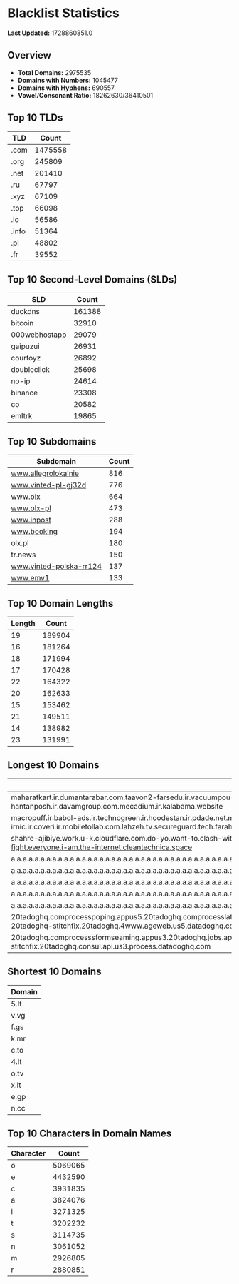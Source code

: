 # Blacklist Statistics

**Last Updated:** 1728860851.0

## Overview
- **Total Domains:** 2975535
- **Domains with Numbers:** 1045477
- **Domains with Hyphens:** 690557
- **Vowel/Consonant Ratio:** 18262630/36410501

## Top 10 TLDs
| TLD | Count |
| --- | ----- |
| .com | 1475558 |
| .org | 245809 |
| .net | 201410 |
| .ru | 67797 |
| .xyz | 67109 |
| .top | 66098 |
| .io | 56586 |
| .info | 51364 |
| .pl | 48802 |
| .fr | 39552 |

## Top 10 Second-Level Domains (SLDs)
| SLD | Count |
| --- | ----- |
| duckdns | 161388 |
| bitcoin | 32910 |
| 000webhostapp | 29079 |
| gaipuzui | 26931 |
| courtoyz | 26892 |
| doubleclick | 25698 |
| no-ip | 24614 |
| binance | 23308 |
| co | 20582 |
| emltrk | 19865 |

## Top 10 Subdomains
| Subdomain | Count |
| --------- | ----- |
| www.allegrolokalnie | 816 |
| www.vinted-pl-gj32d | 776 |
| www.olx | 664 |
| www.olx-pl | 473 |
| www.inpost | 288 |
| www.booking | 194 |
| olx.pl | 180 |
| tr.news | 150 |
| www.vinted-polska-rr124 | 137 |
| www.emv1 | 133 |

## Top 10 Domain Lengths
| Length | Count |
| ------ | ----- |
| 19 | 189904 |
| 16 | 181264 |
| 18 | 171994 |
| 17 | 170428 |
| 22 | 164322 |
| 20 | 162633 |
| 15 | 153462 |
| 21 | 149511 |
| 14 | 138982 |
| 23 | 131991 |

## Longest 10 Domains
| Domain |
| ------ |
| maharatkart.ir.dumantarabar.com.taavon2-farsedu.ir.vacuumpou-ya.com.helikala.com.souli.ir.variz.me.javaherha.ir.mmpars-vnd.com.medisib.com.ojan.org.myheaven.ir.khanehma-hak.ir.wagg-on-ads.com.bor-hantanposh.ir.davamgroup.com.mecadium.ir.kalabama.website |
| macropuff.ir.babol-ads.ir.technogreen.ir.hoodestan.ir.pdade.net.maharatamoozi.ir.biores.ir.pbmarket.ir.shop-kala.ir.ayeroon.ir.kimia-choob.com.ov104-irnic.ir.coveri.ir.mobiletollab.com.lahzeh.tv.secureguard.tech.farahadaf.ir.yejadige.ir.tehraanvila.shop |
| shahre-ajibiye.work.u-k.cloudflare.com.do-yo.want-to.clash-with.this.www.microsoft.com.there-is-no.dlate-fine.google.comwww.dynu.com.count-with-me.cyou.com.now-sudo.rm-rf.ddns.net.we-are-here.again-to-fight.everyone.i-am.the-internet.cleantechnica.space |
| a.a.a.a.a.a.a.a.a.a.a.a.a.a.a.a.a.a.a.a.a.a.a.a.a.a.a.a.a.a.a.a.a.a.a.a.a.a.a.a.a.a.a.a.a.a.a.a.a.a.a.a.a.a.a.a.a.a.a.a.a.a.a.a.a.a.a.a.a.a.a.a.a.a.a.a.a.a.a.a.a.a.a.a.a.a.a.a.a.a.a.a.a.a.a.a.a.a.a.a.a.a.a.a.a.a.a.a.a.a.a.a.a.a.a.a.a.a.a.myniceposts.com |
| a.a.a.a.a.a.a.a.a.a.a.a.a.a.a.a.a.a.a.a.a.a.a.a.a.a.a.a.a.a.a.a.a.a.a.a.a.a.a.a.a.a.a.a.a.a.a.a.a.a.a.a.a.a.a.a.a.a.a.a.a.a.a.a.a.a.a.a.a.a.a.a.a.a.a.a.a.a.a.a.a.a.a.a.a.a.a.a.a.a.a.a.a.a.a.a.a.a.a.a.a.a.a.a.a.a.a.a.a.a.a.a.a.a.a.a.a.a.myniceposts.com |
| a.a.a.a.a.a.a.a.a.a.a.a.a.a.a.a.a.a.a.a.a.a.a.a.a.a.a.a.a.a.a.a.a.a.a.a.a.a.a.a.a.a.a.a.a.a.a.a.a.a.a.a.a.a.a.a.a.a.a.a.a.a.a.a.a.a.a.a.a.a.a.a.a.a.a.a.a.a.a.a.a.a.a.a.a.a.a.a.a.a.a.a.a.a.a.a.a.a.a.a.a.a.a.a.a.a.a.a.a.a.a.a.a.a.a.a.a.myniceposts.com |
| a.a.a.a.a.a.a.a.a.a.a.a.a.a.a.a.a.a.a.a.a.a.a.a.a.a.a.a.a.a.a.a.a.a.a.a.a.a.a.a.a.a.a.a.a.a.a.a.a.a.a.a.a.a.a.a.a.a.a.a.a.a.a.a.a.a.a.a.a.a.a.a.a.a.a.a.a.a.a.a.a.a.a.a.a.a.a.a.a.a.a.a.a.a.a.a.a.a.a.a.a.a.a.a.a.a.a.a.a.a.a.a.a.a.a.a.myniceposts.com |
| a.a.a.a.a.a.a.a.a.a.a.a.a.a.a.a.a.a.a.a.a.a.a.a.a.a.a.a.a.a.a.a.a.a.a.a.a.a.a.a.a.a.a.a.a.a.a.a.a.a.a.a.a.a.a.a.a.a.a.a.a.a.a.a.a.a.a.a.a.a.a.a.a.a.a.a.a.a.a.a.a.a.a.a.a.a.a.a.a.a.a.a.a.a.a.a.a.a.a.a.a.a.a.a.a.a.a.a.a.a.a.a.a.a.a.myniceposts.com |
| 20tadoghq.comprocesspoping.appus5.20tadoghq.comprocesslatin.ageweb.us5.20tadoghq.0-b2bs-9-app.us5.20tadoghq.usage-comprocess3-3-6-apps.us5.20tadoghq.helm-20tadoghq-iress.20tadoghq.helm-20tadoghq-stitchfix.20tadoghq.4www.ageweb.us5.datadoghq.com |
| 20tadoghq.comprocesssformseaming.appus3.20tadoghq.jobs.api.us3.20tadoghq.comproclient.us3.20tadoghq.usage-comprocessbeta-p44s.us3.20tadoghq.comproductclan-vonus.q.20tadoghq.comproductclan-stitchfix.20tadoghq.consul.api.us3.process.datadoghq.com |

## Shortest 10 Domains
| Domain |
| ------ |
| 5.lt |
| v.vg |
| f.gs |
| k.mr |
| c.to |
| 4.lt |
| o.tv |
| x.lt |
| e.gp |
| n.cc |

## Top 10 Characters in Domain Names
| Character | Count |
| --------- | ----- |
| o | 5069065 |
| e | 4432590 |
| c | 3931835 |
| a | 3824076 |
| i | 3271325 |
| t | 3202232 |
| s | 3114735 |
| n | 3061052 |
| m | 2926805 |
| r | 2880851 |
